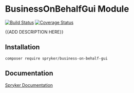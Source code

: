 # BusinessOnBehalfGui Module
[![Build Status](https://travis-ci.org/spryker/business-on-behalf-gui.svg)](https://travis-ci.org/spryker/business-on-behalf-gui)
[![Coverage Status](https://coveralls.io/repos/github/spryker/business-on-behalf-gui/badge.svg)](https://coveralls.io/github/spryker/business-on-behalf-gui)

{{ADD DESCRIPTION HERE}}

## Installation

```
composer require spryker/business-on-behalf-gui
```

## Documentation

[Spryker Documentation](https://academy.spryker.com/developing_with_spryker/module_guide/modules.html)
